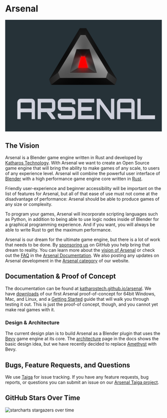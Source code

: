 # Arsenal

![arsenal_banner]

<!--
  Comment out build status for now because the builds are failing and we don't use them for anything but docs at the momen:
  [![Build Status][build_status_img]][build_status_lnk]
-->

[arsenal_banner]: ./docs/logo/logo-3d-banner-with-bg.png
[build_status_img]: https://cloud.drone.io/api/badges/katharostech/arsenal/status.svg 
[build_status_lnk]: https://cloud.drone.io/katharostech/arsenal

## The Vision

Arsenal is a Blender game engine written in Rust and developed by [Katharos Technology][Katharostech.com]. With Arsenal we want to create an Open Source game engine that will bring the ability to make games of any scale, to users of any experience level. Arsenal will combine the powerful user interface of [Blender] with a high performance game engine core written in [Rust].

Friendly user-experience and beginner accessibility will be important on the list of features for Arsenal, but all of that ease of use must not come at the disadvantage of performance: Arsenal should be able to produce games of any size or complexity.

To program your games, Arsenal will incorporate scripting languages such as Python, in addition to being able to use logic nodes inside of Blender for a graphical programming experience. And if you want, you will always be able to write Rust to get the maximum performance.

Arsenal is our dream for the ultimate game engine, but there is a lot of work that needs to be done. By [sponsoring us][sponsor] on GitHub you help bring that dream to reality. You can learn more about the [vision of Arsenal][vision] or check out the [FAQ] in the [Arsenal Documentation][docs]. We also posting any updates on Arsenal development in the [Arsenal category][category] of our website.

[Blender]: https://blender.org
[Rust]: https://rust-lang.org
[sponsor]: https://github.com/sponsors/katharostech
[FAQ]: https://katharostech.github.io/arsenal/FAQ.html
[docs]: https://katharostech.github.io/arsenal/index.html
[vision]: https://katharostech.github.io/arsenal/vision.html
[category]: https://katharostech.com/tag/arsenal

## Documentation & Proof of Concept

The documentation can be found at [katharostech.github.io/arsenal][docs]. We have [downloads] of our first Arsenal proof-of-concept for 64bit Windows, Mac, and Linux, and a [Getting Started][started] guide that will walk you through testing it out. This is just the proof-of concept, though, and you cannot yet make real games with it.

[arsenal_feed]: https://katharostech.com/tag/arsenal
[Katharostech.com]: https://katharostech.com
[downloads]: https://github.com/katharostech/arsenal/releases
[started]: https://katharostech.github.io/arsenal/getting-started.html

### Design & Architecture

The current design plan is to build Arsenal as a Blender plugin that uses the [Bevy] game engine at its core. The [architecture] page in the docs shows the basic design idea, but we have recently decided to replace [Amethyst] with Bevy.

[Amethyst]: https://amethyst.rs
[Bevy]: https://bevyengine.org/
[architecture]: https://katharostech.github.io/arsenal/development-guide/architecture.html

## Bugs, Feature Requests, and Questions

We use [Taiga] for issue tracking. If you have any feature requests, bug reports, or questions you can submit an issue on our [Arsenal Taiga project][project].

[Taiga]: https://taiga.io/
[project]: https://tree.taiga.io/project/zicklag-arsenal/issues
[wiki]: https://tree.taiga.io/project/zicklag-arsenal/wiki/home

## GitHub Stars Over Time

![starcharts stargazers over time](https://starchart.cc/katharostech/arsenal.svg)
